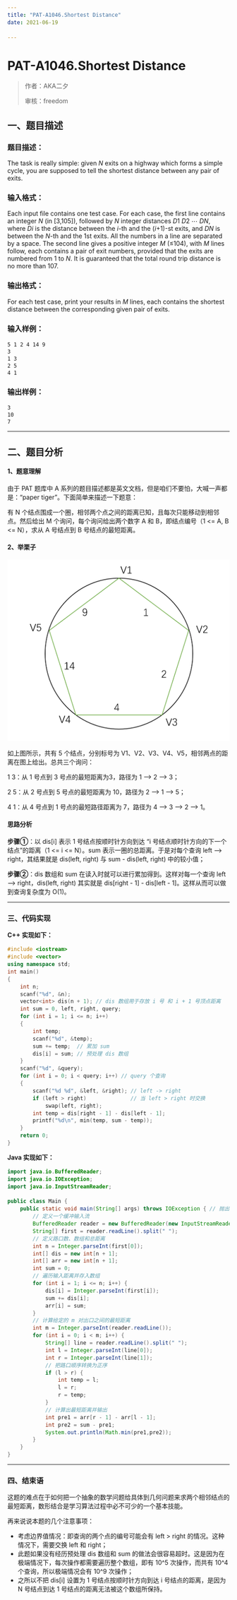 ```yaml
---
title: "PAT-A1046.Shortest Distance"
date: 2021-06-19

---
```


# PAT-A1046.Shortest Distance

>    作者：AKA二夕
>
>    审核：freedom

## 一、题目描述

### 题目描述：

The task is really simple: given *N* exits on a highway which forms a simple cycle, you are supposed to tell the shortest distance between any pair of exits.

### 输入格式：

Each input file contains one test case. For each case, the first line contains an integer *N* (in [3,105]), followed by *N* integer distances *D*1 *D*2 ⋯ *DN*, where *Di* is the distance between the *i*-th and the (*i*+1)-st exits, and *DN* is between the *N*-th and the 1st exits. All the numbers in a line are separated by a space. The second line gives a positive integer *M* (≤104), with *M* lines follow, each contains a pair of exit numbers, provided that the exits are numbered from 1 to *N*. It is guaranteed that the total round trip distance is no more than 107.

### 输出格式：

For each test case, print your results in *M* lines, each contains the shortest distance between the corresponding given pair of exits.

### 输入样例：

```in
5 1 2 4 14 9
3
1 3
2 5
4 1
```

### 输出样例：

```out
3
10
7
```

---

## 二、题目分析

#### 1、题意理解

由于 PAT 题库中 A 系列的题目描述都是英文文档，但是咱们不要怕，大喊一声都是：“paper tiger”。下面简单来描述一下题意：

有 N 个结点围成一个圈，相邻两个点之间的距离已知，且每次只能移动到相邻点。然后给出 M 个询问，每个询问给出两个数字 A 和 B，即结点编号（1 <= A, B <= N），求从 A 号结点到 B 号结点的最短距离。

#### 2、举栗子

![PAT-A1046](https://raw.githubusercontent.com/QuakeWang/Figure-bed/master/PAT/PAT-A1046.png)

如上图所示，共有 5 个结点，分别标号为 V1、V2、V3、V4、V5，相邻两点的距离在图上给出。总共三个询问：

1 3：从 1 号点到 3 号点的最短距离为3，路径为 1 —> 2 —> 3；

2 5：从 2 号点到 5 号点的最短距离为 10，路径为 2 —> 1 —> 5；

4 1：从 4 号点到 1 号点的最短路径距离为 7，路径为 4 —> 3 —> 2 —> 1。

#### 思路分析

**步骤①**：以 dis[i] 表示 1 号结点按顺时针方向到达 “i 号结点顺时针方向的下一个结点”的距离（1 <= i <= N）。sum 表示一圈的总距离。于是对每个查询 left —> right，其结果就是 dis(left, right) 与 sum - dis(left, right) 中的较小值；

**步骤②**：dis 数组和 sum 在读入时就可以进行累加得到。这样对每一个查询 left —> right，dis(left, right) 其实就是 dis[right - 1] - dis[left - 1]。这样从而可以做到查询复杂度为 O(1)。

---

### 三、代码实现

**C++ 实现如下：**

```c++
#include <iostream>
#include <vector>
using namespace std;
int main()
{
    int n;
    scanf("%d", &n);
    vector<int> dis(n + 1); // dis 数组用于存放 i 号 和 i + 1 号顶点距离
    int sum = 0, left, right, query;
    for (int i = 1; i <= n; i++)
    {
        int temp;
        scanf("%d", &temp);
        sum += temp;  // 累加 sum
        dis[i] = sum; // 预处理 dis 数组
    }
    scanf("%d", &query);
    for (int i = 0; i < query; i++) // query 个查询
    {
        scanf("%d %d", &left, &right); // left -> right
        if (left > right)              // 当 left > right 时交换
            swap(left, right);
        int temp = dis[right - 1] - dis[left - 1];
        printf("%d\n", min(temp, sum - temp));
    }
    return 0;
}
```

**Java 实现如下：**

```java
import java.io.BufferedReader;
import java.io.IOException;
import java.io.InputStreamReader;

public class Main {
    public static void main(String[] args) throws IOException { // 抛出 IO 异常
        // 定义一个缓冲输入流
        BufferedReader reader = new BufferedReader(new InputStreamReader(System.in));
        String[] first = reader.readLine().split(" ");
        // 定义路口数、数组和总距离
        int n = Integer.parseInt(first[0]);
        int[] dis = new int[n + 1];
        int[] arr = new int[n + 1];
        int sum = 0;
        // 遍历输入距离并存入数组
        for (int i = 1; i <= n; i++) {
            dis[i] = Integer.parseInt(first[i]);
            sum += dis[i];
            arr[i] = sum;
        }
        // 计算给定的 m 对出口之间的最短距离
        int m = Integer.parseInt(reader.readLine());
        for (int i = 0; i < m; i++) {
            String[] line = reader.readLine().split(" ");
            int l = Integer.parseInt(line[0]);
            int r = Integer.parseInt(line[1]);
            // 把路口顺序转换为正序
            if (l > r) {
                int temp = l;
                l = r;
                r = temp;
            }
            // 计算出最短距离并输出
            int pre1 = arr[r - 1] - arr[l - 1];
            int pre2 = sum - pre1;
            System.out.println(Math.min(pre1,pre2));
        }
    }
}
```

---

### 四、结束语

这题的难点在于如何把一个抽象的数学问题给具体到几何问题来求两个相邻结点的最短距离，数形结合是学习算法过程中必不可少的一个基本技能。

再来说说本题的几个注意事项：

-    考虑边界值情况：即查询的两个点的编号可能会有 left > right 的情况。这种情况下，需要交换 left 和 right；
-    此题如果没有经历预处理 dis 数组和 sum 的做法会很容易超时。这是因为在极端情况下，每次操作都需要遍历整个数组，即有 10^5 次操作，而共有 10^4 个查询，所以极端情况会有 10^9 次操作；
-    之所以不把 dis[i] 设置为 1 号结点按顺时针方向到达 i 号结点的距离，是因为 N 号结点到达 1 号结点的距离无法被这个数组所保持。
